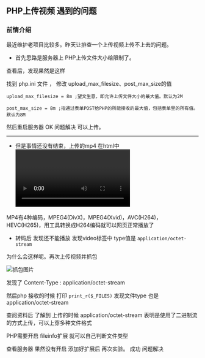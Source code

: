 ## PHP上传视频 遇到的问题

### 前情介绍 

最近维护老项目比较多。昨天让排查一个上传视频上传不上去的问题。

* 首先思路是服务器上  PHP上传文件大小给限制了。

查看后，发现果然是这样
 
找到 php.ini 文件 ， 修改 upload_max_filesize、post_max_size的值

```upload_max_filesize = 8m ;望文生意，即允许上传文件大小的最大值。默认为2M```

```post_max_size = 8m ;指通过表单POST给PHP的所能接收的最大值，包括表单里的所有值。默认为8M```

然后重启服务器  OK 问题解决 可以上传。

----------

*  但是事情还没有结束，上传的mp4 在html中<video>标签中无法播放。经搜索后， 发现原来和MP4格式有关系 



 MP4有4种编码，MPEG4(DivX)，MPEG4(Xvid)，AVC(H264)， HEVC(H265)，用工具转换成H264编码就可以网页正常播放了
 
 * 转码后 发现还不能播放 发现video标签中  type值是 ```application/octet-stream```
 
 为什么会这样呢。再次上传视频并抓包
 
  ![抓包图片](./杂项/img/zbtp.png)
  
  发现了 Content-Type : application/octet-stream
  
  然后php 接收的时候 打印 ```print_r($_FILES)```
  发现文件type 也是application/octet-stream
  
  查阅资料后 了解到 上传的时候 application/octet-stream 表明是使用了二进制流的方式上传，可以上穿多种文件格式
  
  PHP需要开启 fileinfo扩展 就可以自己判断文件类型
  
  查看服务器 果然没有开启 添加好扩展后 再次实验。  成功 问题解决
 

   

    